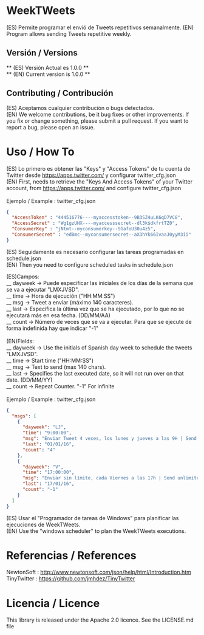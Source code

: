 WeekTWeets
==========

(ES) Permite programar el envió de Tweets repetitivos semanalmente.
(EN) Program allows sending Tweets repetitive weekly.

Versión / Versions
-------------------

** (ES) Versión Actual es 1.0.0 **<br>
** (EN) Current version is 1.0.0 **<br>


Contributing / Contribución
---------------------------

(ES) Aceptamos cualquier contribución o bugs detectados.<br>
(EN) We welcome contributions, be it bug fixes or other improvements. If you fix or change something, please submit a pull request. If you want to report a bug, please open an issue. <br>


Uso / How To
============


(ES) Lo primero es obtener las "Keys" y "Access Tokens" de tu cuenta de Twitter desde https://apps.twitter.com/ y configurar twitter_cfg.json<br>
(EN) First, needs to retrieve the "Keys And Access Tokens" of your Twitter account, from https://apps.twitter.com/ and configure twitter_cfg.json<br>
<br>
Ejemplo / Example : twitter_cfg.json

```Json
{
  "AccessToken" : "444516776----myaccesstoken--9B3SZ4uLK6qD7VC8",
  "AccessSecret" : "Wg1gzUHX----myaccesssecret--dl3k$dkfrtTZ0",
  "ConsumerKey" : "jNtmt--myconsumerkey--SGafoU30u4z5",
  "ConsumerSecret" : "edBmc--myconsumersecret--aX3hYk66IvaaJ0yyM3ii"
}
```

(ES) Seguidamente es necesario configurar las tareas programadas en schedule.json<br>
(EN) Then you need to configure scheduled tasks in schedule.json<br>

(ES)Campos:<br>
   __ dayweek -> Puede especificar las iniciales de los días de la semana que se va a ejecutar "LMXJVSD".<br>
   __ time    -> Hora de ejecución ("HH:MM:SS")<br>
   __ msg     -> Tweet a enviar (máximo 140 caracteres).<br>
   __ last    -> Especifica la última vez que se ha ejecutado, por lo que no se ejecutará más en esa fecha. (DD/MM/AA)<br>
   __ count   -> Número de veces que se va a ejecutar. Para que se ejecute de forma indefinida hay que indicar "-1"<br>
   <br>
(EN)Fields:<br>
   __ dayweek -> Use the initials of Spanish day week to schedule the tweets "LMXJVSD".<br>
   __ time    -> Start time ("HH:MM:SS")<br>
   __ msg     -> Text to send (max 140 chars).<br>
   __ last    -> Specifies the last executed date, so it will not run over on that date. (DD/MM/YY)<br>
   __ count   -> Repeat Counter. "-1" For infinite<br>
<br>
Ejemplo / Example : twitter_cfg.json

```Json
{
  "msgs": [
    {
      "dayweek": "LJ",
      "time": "9:00:00",
      "msg": "Enviar Tweet 4 veces, los lunes y jueves a las 9H | Send Tweet 4 times, Monday and Thursday at 9 am",
      "last": "01/01/16",
      "count": "4"
    },
    {
      "dayweek": "V",
      "time": "17:00:00",
      "msg": "Enviar sin límite, cada Viernes a las 17h | Send unlimited , every Friday at 17h",
      "last": "17/01/16",
      "count": "-1"
    }
  ]
}

```

(ES) Usar el "Programador de tareas de Windows" para planificar las ejecuciones de WeekTWeets.<br>
(EN) Use the "windows scheduler" to plan the WeekTWeets executions.<br>

Referencias / References
========================

NewtonSoft  : http://www.newtonsoft.com/json/help/html/Introduction.htm <br>
TinyTwitter : https://github.com/jmhdez/TinyTwitter <br>
 

Licencia / Licence
==================

This library is released under the Apache 2.0 licence. See the LICENSE.md file